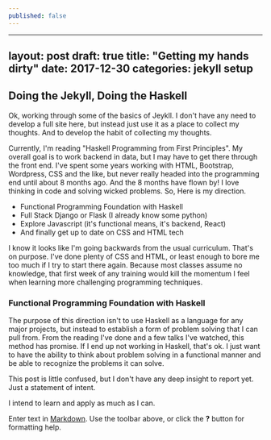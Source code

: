 ```yaml
---
published: false
---
```

---
layout: post
draft: true
title: "Getting my hands dirty"
date: 2017-12-30
categories: jekyll setup
---

## Doing the Jekyll, Doing the Haskell

Ok, working through some of the basics of Jeykll. I don't have any need to develop a full site here, but instead just use it as a place to collect my thoughts. And to develop the habit of collecting my thoughts.

Currently, I'm reading "Haskell Programming from First Principles". My overall goal is to work backend in data, but I may have to get there through the front end. I've spent some years working with HTML, Bootstrap, Wordpress, CSS and the like, but never really headed into the programming end until about 8 months ago. And the 8 months have flown by! I love thinking in code and solving wicked problems. So, Here is my direction.

* Functional Programming Foundation with Haskell
* Full Stack Django or Flask (I already know some python)
* Explore Javascript (it's functional means, it's backend, React)
* And finally get up to date on CSS and HTML tech

I know it looks like I'm going backwards from the usual curriculum. That's on purpose. I've done plenty of CSS and HTML, or least enough to bore me too much if I try to start there again. Because most classes assume no knowledge, that first week of any training would kill the momentum I feel when learning more challenging programming techniques.

### Functional Programming Foundation with Haskell

The purpose of this direction isn't to use Haskell as a language for any major projects, but instead to establish a form of problem solving that I can pull from. From the reading I've done and a few talks I've watched, this method has promise. If I end up not working in Haskell, that's ok. I just want to have the ability to think about problem solving in a functional manner and be able to recognize the problems it can solve.

This post is little confused, but I don't have any deep insight to report yet. Just a statement of intent.

I intend to learn and apply as much as I can.



Enter text in [Markdown](http://daringfireball.net/projects/markdown/). Use the toolbar above, or click the **?** button for formatting help.
